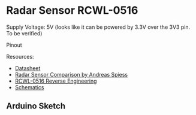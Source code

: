 # Radar Sensor RCWL-0516

Supply Voltage: 5V (looks like it can be powered by 3.3V over the 3V3 pin. To be verified)

Pinout

Resources:

* [Datasheet](https://github.com/jdesbonnet/RCWL-0516)
* [Radar Sensor Comparison by Andreas Spiess](https://www.youtube.com/watch?v=9WiJJgIi3W0)
* [RCWL-0516 Reverse Engineering](https://electronics.stackexchange.com/questions/278674/help-reverse-engineering-rcwl-0516-microwave-proximity-detector-module)
* [Schematics](https://www.tayloredge.com/reference/Electronics/RF/0242.pdf)


## Arduino Sketch
